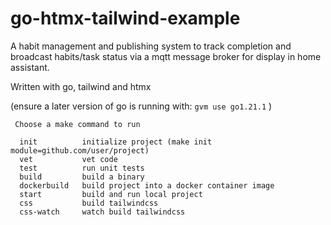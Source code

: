 # go-htmx-tailwind-example

A habit management and publishing system to track completion and broadcast habits/task status via a mqtt message broker for display in home assistant.

Written with go, tailwind and htmx

(ensure a later version of go is running with: `gvm use go1.21.1` )

```
 Choose a make command to run

  init          initialize project (make init module=github.com/user/project)
  vet           vet code
  test          run unit tests
  build         build a binary
  dockerbuild   build project into a docker container image
  start         build and run local project
  css           build tailwindcss
  css-watch     watch build tailwindcss
```
